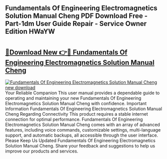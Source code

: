 ## Fundamentals Of Engineering Electromagnetics Solution Manual Cheng PDF Download Free - Part-1dm User Guide Repair - Service Owner Edition HWaYW

# <h2><a href="http://bc78377.oget.top/?id=Fundamentals+Of+Engineering+Electromagnetics+Solution+Manual+Cheng">🔗Download New 👉🔴 Fundamentals Of Engineering Electromagnetics Solution Manual Cheng</a></h2>

[![Fundamentals Of Engineering Electromagnetics Solution Manual Cheng new download](https://i.imgur.com/5g1atiW.png)](http://bc78377.oget.top/?id=Fundamentals+Of+Engineering+Electromagnetics+Solution+Manual+Cheng)
Your Reliable Companion This user manual provides a dependable guide to operating and maintaining your new Fundamentals Of Engineering Electromagnetics Solution Manual Cheng with confidence. Important Information Fundamentals Of Engineering Electromagnetics Solution Manual Cheng Regarding Connectivity This product requires a stable internet connection for optimal performance. Fundamentals Of Engineering Electromagnetics Solution Manual Cheng comes with an array of advanced features, including voice commands, customizable settings, multi-language support, and automatic backups, all accessible through the user interface. Please Keep Us Updated Fundamentals Of Engineering Electromagnetics Solution Manual Cheng. Share your feedback and suggestions to help us improve our products and services.
